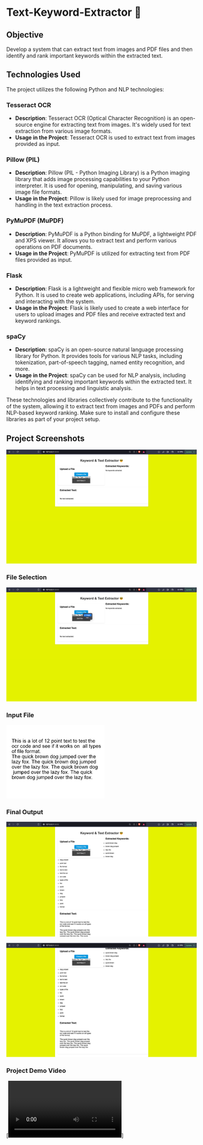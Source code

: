 # Text-Keyword-Extractor 📃 


## Objective
Develop a system that can extract text from images and PDF files and then identify and rank important keywords within the extracted text.


## Technologies Used

The project utilizes the following Python and NLP technologies:

### Tesseract OCR
- **Description**: Tesseract OCR (Optical Character Recognition) is an open-source engine for extracting text from images. It's widely used for text extraction from various image formats.
- **Usage in the Project**: Tesseract OCR is used to extract text from images provided as input.

### Pillow (PIL)
- **Description**: Pillow (PIL - Python Imaging Library) is a Python imaging library that adds image processing capabilities to your Python interpreter. It is used for opening, manipulating, and saving various image file formats.
- **Usage in the Project**: Pillow is likely used for image preprocessing and handling in the text extraction process.

### PyMuPDF (MuPDF)
- **Description**: PyMuPDF is a Python binding for MuPDF, a lightweight PDF and XPS viewer. It allows you to extract text and perform various operations on PDF documents.
- **Usage in the Project**: PyMuPDF is utilized for extracting text from PDF files provided as input.

### Flask
- **Description**: Flask is a lightweight and flexible micro web framework for Python. It is used to create web applications, including APIs, for serving and interacting with the system.
- **Usage in the Project**: Flask is likely used to create a web interface for users to upload images and PDF files and receive extracted text and keyword rankings.

### spaCy
- **Description**: spaCy is an open-source natural language processing library for Python. It provides tools for various NLP tasks, including tokenization, part-of-speech tagging, named entity recognition, and more.
- **Usage in the Project**: spaCy can be used for NLP analysis, including identifying and ranking important keywords within the extracted text. It helps in text processing and linguistic analysis.

These technologies and libraries collectively contribute to the functionality of the system, allowing it to extract text from images and PDFs and perform NLP-based keyword ranking. Make sure to install and configure these libraries as part of your project setup.

## Project Screenshots 
![alt text](https://github.com/RRaghulRajkumar/Text-Keyword-Extractor/blob/master/demo/image1.png)

### File Selection
![alt text](https://github.com/RRaghulRajkumar/Text-Keyword-Extractor/blob/master/demo/image2.png)

### Input File
![alt text](https://github.com/RRaghulRajkumar/Text-Keyword-Extractor/blob/master/demo/images.png)

### Final Output
![alt text](https://github.com/RRaghulRajkumar/Text-Keyword-Extractor/blob/master/demo/image3.png)

![alt text](https://github.com/RRaghulRajkumar/Text-Keyword-Extractor/blob/master/demo/image4.png)

### Project Demo Video
[![Watch the video](https://github.com/RRaghulRajkumar/Text-Keyword-Extractor/blob/master/demo/textgenerator.mp4)]



